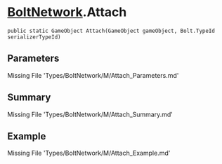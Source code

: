 # [BoltNetwork](Types/BoltNetwork.md).Attach
`public static GameObject Attach(GameObject gameObject, Bolt.TypeId serializerTypeId)`
## Parameters
Missing File 'Types/BoltNetwork/M/Attach_Parameters.md'
## Summary
Missing File 'Types/BoltNetwork/M/Attach_Summary.md'
## Example
Missing File 'Types/BoltNetwork/M/Attach_Example.md'
